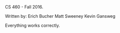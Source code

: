 CS 460 - Fall 2016.

Written by:
	Erich Bucher
	Matt Sweeney
	Kevin Gansweg

Everything works correctly.
